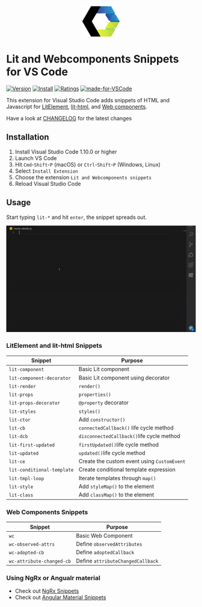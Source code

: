 <p align="center">
  <img width="100" src="images/logo.png">
</p>

# Lit and Webcomponents Snippets for VS Code

[![Version](https://vsmarketplacebadge.apphb.com/version/hardikpthv.litnwc.svg)](https://marketplace.visualstudio.com/items?itemName=hardikpthv.litnwc)
[![Install](https://vsmarketplacebadge.apphb.com/installs/hardikpthv.litnwc.svg)](https://marketplace.visualstudio.com/items?itemName=hardikpthv.litnwc)
[![Ratings](https://vsmarketplacebadge.apphb.com/rating-short/hardikpthv.litnwc.svg)](https://marketplace.visualstudio.com/items?itemName=hardikpthv.litnwc)
[![made-for-VSCode](https://img.shields.io/badge/Made%20for-VSCode-1f425f.svg)](https://code.visualstudio.com/)

This extension for Visual Studio Code adds snippets of HTML and Javascript for [LitElement](https://lit-element.polymer-project.org), [lit-html](https://lit-html.polymer-project.org), and [Web components](https://www.webcomponents.org/introduction).

Have a look at [CHANGELOG](CHANGELOG.md) for the latest changes

## Installation

1.  Install Visual Studio Code 1.10.0 or higher
1.  Launch VS Code
1.  Hit `Cmd`-`Shift`-`P` (macOS) or `Ctrl`-`Shift`-`P` (Windows, Linux)
1.  Select `Install Extension`
1.  Choose the extension `Lit and Webcomponents snippets`
1.  Reload Visual Studio Code

## Usage

Start typing `lit-*` and hit `enter`, the snippet spreads out.

![Use Extension](images/usage.gif)

### LitElement and lit-html Snippets

| Snippet                    | Purpose                                     |
| -------------------------- | ------------------------------------------- |
| `lit-component`            | Basic Lit component                         |
| `lit-component-decorator`  | Basic Lit component using decorator         |
| `lit-render`               | `render()`                                  |
| `lit-props`                | `properties()`                              |
| `lit-props-decorator`      | `@property` decorator                       |
| `lit-styles`               | `styles()`                                  |
| `lit-ctor`                 | Add `constructor()`                         |
| `lit-cb`                   | `connectedCallback()` life cycle method     |
| `lit-dcb`                  | `disconnectedCallback()`life cycle method   |
| `lit-first-updated`        | `firstUpdated()`life cycle method           |
| `lit-updated`              | `updated()`life cycle method                |
| `lit-ce`                   | Create the custom event using `CustomEvent` |
| `lit-conditional-template` | Create conditional template expression      |
| `lit-tmpl-loop`            | Iterate templates through `map()`           |
| `lit-style`                | Add `styleMap()` to the element             |
| `lit-class`                | Add `classMap()` to the element             |

### Web Components Snippets

| Snippet                   | Purpose                           |
| ------------------------- | --------------------------------- |
| `wc`                      | Basic Web Component               |
| `wc-observed-attrs`       | Define `observedAttributes`       |
| `wc-adopted-cb`           | Define `adoptedCallback`          |
| `wc-attribute-changed-cb` | Define `attributeChangedCallback` |

### Using NgRx or Angualr material

- Check out [NgRx Snippets](https://bit.ly/ngrx-vscode)
- Check out [Angular Material Snippets](https://bit.ly/ng-material-vscode)

